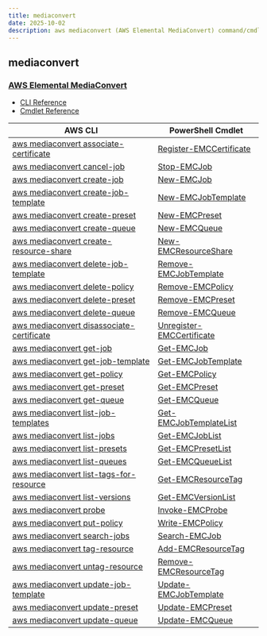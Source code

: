 ```yaml
---
title: mediaconvert
date: 2025-10-02
description: aws mediaconvert (AWS Elemental MediaConvert) command/cmdlet list.
---
```


## mediaconvert

### [AWS Elemental MediaConvert](https://aws.amazon.com/mediaconvert/)

* [CLI Reference](https://awscli.amazonaws.com/v2/documentation/api/latest/reference/mediaconvert/index.html)
* [Cmdlet Reference](https://docs.aws.amazon.com/powershell/latest/reference/items/AWS_Elemental_MediaConvert_cmdlets.html)

|AWS CLI|PowerShell Cmdlet|
|----|----|
|[aws mediaconvert associate-certificate](https://awscli.amazonaws.com/v2/documentation/api/latest/reference/mediaconvert/associate-certificate.html)|[Register-EMCCertificate](https://docs.aws.amazon.com/powershell/latest/reference/items/Register-EMCCertificate.html)|
|[aws mediaconvert cancel-job](https://awscli.amazonaws.com/v2/documentation/api/latest/reference/mediaconvert/cancel-job.html)|[Stop-EMCJob](https://docs.aws.amazon.com/powershell/latest/reference/items/Stop-EMCJob.html)|
|[aws mediaconvert create-job](https://awscli.amazonaws.com/v2/documentation/api/latest/reference/mediaconvert/create-job.html)|[New-EMCJob](https://docs.aws.amazon.com/powershell/latest/reference/items/New-EMCJob.html)|
|[aws mediaconvert create-job-template](https://awscli.amazonaws.com/v2/documentation/api/latest/reference/mediaconvert/create-job-template.html)|[New-EMCJobTemplate](https://docs.aws.amazon.com/powershell/latest/reference/items/New-EMCJobTemplate.html)|
|[aws mediaconvert create-preset](https://awscli.amazonaws.com/v2/documentation/api/latest/reference/mediaconvert/create-preset.html)|[New-EMCPreset](https://docs.aws.amazon.com/powershell/latest/reference/items/New-EMCPreset.html)|
|[aws mediaconvert create-queue](https://awscli.amazonaws.com/v2/documentation/api/latest/reference/mediaconvert/create-queue.html)|[New-EMCQueue](https://docs.aws.amazon.com/powershell/latest/reference/items/New-EMCQueue.html)|
|[aws mediaconvert create-resource-share](https://awscli.amazonaws.com/v2/documentation/api/latest/reference/mediaconvert/create-resource-share.html)|[New-EMCResourceShare](https://docs.aws.amazon.com/powershell/latest/reference/items/New-EMCResourceShare.html)|
|[aws mediaconvert delete-job-template](https://awscli.amazonaws.com/v2/documentation/api/latest/reference/mediaconvert/delete-job-template.html)|[Remove-EMCJobTemplate](https://docs.aws.amazon.com/powershell/latest/reference/items/Remove-EMCJobTemplate.html)|
|[aws mediaconvert delete-policy](https://awscli.amazonaws.com/v2/documentation/api/latest/reference/mediaconvert/delete-policy.html)|[Remove-EMCPolicy](https://docs.aws.amazon.com/powershell/latest/reference/items/Remove-EMCPolicy.html)|
|[aws mediaconvert delete-preset](https://awscli.amazonaws.com/v2/documentation/api/latest/reference/mediaconvert/delete-preset.html)|[Remove-EMCPreset](https://docs.aws.amazon.com/powershell/latest/reference/items/Remove-EMCPreset.html)|
|[aws mediaconvert delete-queue](https://awscli.amazonaws.com/v2/documentation/api/latest/reference/mediaconvert/delete-queue.html)|[Remove-EMCQueue](https://docs.aws.amazon.com/powershell/latest/reference/items/Remove-EMCQueue.html)|
|[aws mediaconvert disassociate-certificate](https://awscli.amazonaws.com/v2/documentation/api/latest/reference/mediaconvert/disassociate-certificate.html)|[Unregister-EMCCertificate](https://docs.aws.amazon.com/powershell/latest/reference/items/Unregister-EMCCertificate.html)|
|[aws mediaconvert get-job](https://awscli.amazonaws.com/v2/documentation/api/latest/reference/mediaconvert/get-job.html)|[Get-EMCJob](https://docs.aws.amazon.com/powershell/latest/reference/items/Get-EMCJob.html)|
|[aws mediaconvert get-job-template](https://awscli.amazonaws.com/v2/documentation/api/latest/reference/mediaconvert/get-job-template.html)|[Get-EMCJobTemplate](https://docs.aws.amazon.com/powershell/latest/reference/items/Get-EMCJobTemplate.html)|
|[aws mediaconvert get-policy](https://awscli.amazonaws.com/v2/documentation/api/latest/reference/mediaconvert/get-policy.html)|[Get-EMCPolicy](https://docs.aws.amazon.com/powershell/latest/reference/items/Get-EMCPolicy.html)|
|[aws mediaconvert get-preset](https://awscli.amazonaws.com/v2/documentation/api/latest/reference/mediaconvert/get-preset.html)|[Get-EMCPreset](https://docs.aws.amazon.com/powershell/latest/reference/items/Get-EMCPreset.html)|
|[aws mediaconvert get-queue](https://awscli.amazonaws.com/v2/documentation/api/latest/reference/mediaconvert/get-queue.html)|[Get-EMCQueue](https://docs.aws.amazon.com/powershell/latest/reference/items/Get-EMCQueue.html)|
|[aws mediaconvert list-job-templates](https://awscli.amazonaws.com/v2/documentation/api/latest/reference/mediaconvert/list-job-templates.html)|[Get-EMCJobTemplateList](https://docs.aws.amazon.com/powershell/latest/reference/items/Get-EMCJobTemplateList.html)|
|[aws mediaconvert list-jobs](https://awscli.amazonaws.com/v2/documentation/api/latest/reference/mediaconvert/list-jobs.html)|[Get-EMCJobList](https://docs.aws.amazon.com/powershell/latest/reference/items/Get-EMCJobList.html)|
|[aws mediaconvert list-presets](https://awscli.amazonaws.com/v2/documentation/api/latest/reference/mediaconvert/list-presets.html)|[Get-EMCPresetList](https://docs.aws.amazon.com/powershell/latest/reference/items/Get-EMCPresetList.html)|
|[aws mediaconvert list-queues](https://awscli.amazonaws.com/v2/documentation/api/latest/reference/mediaconvert/list-queues.html)|[Get-EMCQueueList](https://docs.aws.amazon.com/powershell/latest/reference/items/Get-EMCQueueList.html)|
|[aws mediaconvert list-tags-for-resource](https://awscli.amazonaws.com/v2/documentation/api/latest/reference/mediaconvert/list-tags-for-resource.html)|[Get-EMCResourceTag](https://docs.aws.amazon.com/powershell/latest/reference/items/Get-EMCResourceTag.html)|
|[aws mediaconvert list-versions](https://awscli.amazonaws.com/v2/documentation/api/latest/reference/mediaconvert/list-versions.html)|[Get-EMCVersionList](https://docs.aws.amazon.com/powershell/latest/reference/items/Get-EMCVersionList.html)|
|[aws mediaconvert probe](https://awscli.amazonaws.com/v2/documentation/api/latest/reference/mediaconvert/probe.html)|[Invoke-EMCProbe](https://docs.aws.amazon.com/powershell/latest/reference/items/Invoke-EMCProbe.html)|
|[aws mediaconvert put-policy](https://awscli.amazonaws.com/v2/documentation/api/latest/reference/mediaconvert/put-policy.html)|[Write-EMCPolicy](https://docs.aws.amazon.com/powershell/latest/reference/items/Write-EMCPolicy.html)|
|[aws mediaconvert search-jobs](https://awscli.amazonaws.com/v2/documentation/api/latest/reference/mediaconvert/search-jobs.html)|[Search-EMCJob](https://docs.aws.amazon.com/powershell/latest/reference/items/Search-EMCJob.html)|
|[aws mediaconvert tag-resource](https://awscli.amazonaws.com/v2/documentation/api/latest/reference/mediaconvert/tag-resource.html)|[Add-EMCResourceTag](https://docs.aws.amazon.com/powershell/latest/reference/items/Add-EMCResourceTag.html)|
|[aws mediaconvert untag-resource](https://awscli.amazonaws.com/v2/documentation/api/latest/reference/mediaconvert/untag-resource.html)|[Remove-EMCResourceTag](https://docs.aws.amazon.com/powershell/latest/reference/items/Remove-EMCResourceTag.html)|
|[aws mediaconvert update-job-template](https://awscli.amazonaws.com/v2/documentation/api/latest/reference/mediaconvert/update-job-template.html)|[Update-EMCJobTemplate](https://docs.aws.amazon.com/powershell/latest/reference/items/Update-EMCJobTemplate.html)|
|[aws mediaconvert update-preset](https://awscli.amazonaws.com/v2/documentation/api/latest/reference/mediaconvert/update-preset.html)|[Update-EMCPreset](https://docs.aws.amazon.com/powershell/latest/reference/items/Update-EMCPreset.html)|
|[aws mediaconvert update-queue](https://awscli.amazonaws.com/v2/documentation/api/latest/reference/mediaconvert/update-queue.html)|[Update-EMCQueue](https://docs.aws.amazon.com/powershell/latest/reference/items/Update-EMCQueue.html)|

